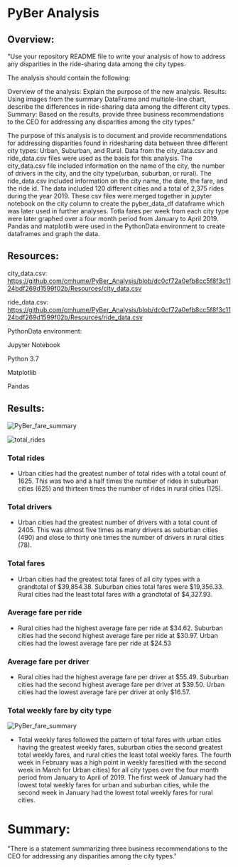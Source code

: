 # PyBer Analysis


## Overview:

"Use your repository README file to write your analysis of how to address any disparities in the ride-sharing data among the city types.

The analysis should contain the following:

Overview of the analysis: Explain the purpose of the new analysis.
Results: Using images from the summary DataFrame and multiple-line chart, describe the differences in ride-sharing data among the different city types.
Summary: Based on the results, provide three business recommendations to the CEO for addressing any disparities among the city types."


The purpose of this analysis is to document and provide recommendations for addressing disparities found in ridesharing data between three different city types: Urban, Suburban, and Rural. Data from the city_data.csv and ride_data.csv files were used as the basis for this analysis.  The city_data.csv file included information on the name of the city, the number of drivers in the city, and the city type(urban, suburban, or rural).  The ride_data.csv included information on the city name, the date, the fare, and the ride id.  The data included 120 different cities and a total of 2,375 rides during the year 2019.  These csv files were merged together in jupyter notebook on the city column to create the pyber_data_df dataframe which was later used in further analyses.  Totla fares per week from each city type were later graphed over a four month period from January to April 2019. Pandas and matplotlib were used in the PythonData environment to create dataframes and graph the data.

## Resources:


city_data.csv: https://github.com/cmhume/PyBer_Analysis/blob/dc0cf72a0efb8cc5f8f3c1124bdf269d1599f02b/Resources/city_data.csv


ride_data.csv: https://github.com/cmhume/PyBer_Analysis/blob/dc0cf72a0efb8cc5f8f3c1124bdf269d1599f02b/Resources/ride_data.csv


PythonData environment:


Jupyter Notebook


Python 3.7


Matplotlib


Pandas


## Results:


![PyBer_fare_summary](https://user-images.githubusercontent.com/78699521/115163475-30247e00-a05e-11eb-9dc2-1381c292bf94.png)


![total_rides](https://user-images.githubusercontent.com/78699521/115163692-67dff580-a05f-11eb-8fc7-e5332bfbeef0.png)


### Total rides 

* Urban cities had the greatest number of total rides with a total count of 1625.  This was two and a half times the number of rides in suburban cities (625) and thirteen times the number of rides in rural cities (125).  


### Total drivers 


* Urban cities had the greatest number of drivers with a total count of 2405.  This was almost five times as many drivers as suburban cities (490) and close to thirty one times the number of drivers in rural cities (78). 

### Total fares


* Urban cities had the greatest total fares of all city types with a grandtotal of $39,854.38.  Suburban cities total fares were  $19,356.33.  Rural cities had the least total fares with a grandtotal of $4,327.93.

### Average fare per ride  


* Rural cities had the highest average fare per ride at $34.62.  Suburban cities had the second highest average fare per ride at $30.97.  Urban cities had the lowest average fare per ride at $24.53


### Average fare per driver 


* Rural cities had the highest average fare per driver at $55.49.  Suburban cities had the second highest average fare per driver at $39.50. Urban cities had the lowest average fare per driver at only $16.57.


### Total weekly fare by city type


![PyBer_fare_summary](https://user-images.githubusercontent.com/78699521/115163475-30247e00-a05e-11eb-9dc2-1381c292bf94.png)


* Total weekly fares followed the pattern of total fares with urban cities having the greatest weekly fares, suburban cities the second greatest total weekly fares, and rural cities the least total weekly fares.  The fourth week in February was a high point in weekly fares(tied with the second week in March for Urban cities) for all city types over the four month period from January to April of 2019.  The first week of January had the lowest total weekly fares for urban and suburban cities, while the second week in January had the lowest total weekly fares for rural cities. 


# Summary:

"There is a statement summarizing three business recommendations to the CEO for addressing any disparities among the city types."


